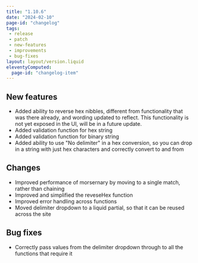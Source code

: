 ```yaml
---
title: "1.10.6"
date: "2024-02-10"
page-id: "changelog"
tags: 
 - release
 - patch
 - new-features
 - improvements
 - bug-fixes
layout: layout/version.liquid
eleventyComputed:
  page-id: "changelog-item"
---
```

## New features
- Added ability to reverse hex nibbles, different from functionality that was there already, and wording updated to reflect. This functionality is not yet exposed in the UI, will be in a future update.
- Added validation function for hex string
- Added validation function for binary string
- Added ability to use "No delimiter" in a hex conversion, so you can drop in a string with just hex characters and correctly convert to and from

## Changes
- Improved performance of morsernary by moving to a single match, rather than chaining
- Improved and simplified the reveseHex function
- Improved error handling across functions
- Moved delimiter dropdown to a liquid partial, so that it can be reused across the site

## Bug fixes
- Correctly pass values from the delimiter dropdown through to all the functions that require it